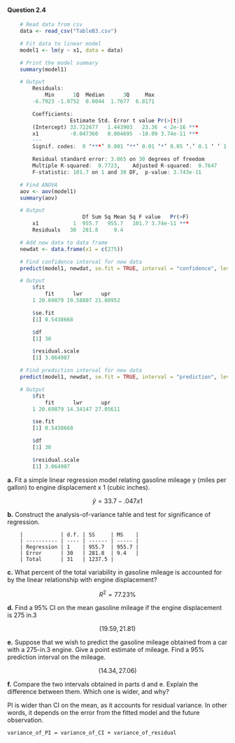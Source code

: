 #### Question 2.4

```R
    # Read data from csv
    data <- read_csv("TableB3.csv")

    # Fit data to linear model
    model1 <- lm(y ~ x1, data = data)
```

```R
    # Print the model summary
    summary(model1)

    # Output
        Residuals:
            Min      1Q  Median      3Q     Max 
        -6.7923 -1.9752  0.0044  1.7677  6.8171 

        Coefficients:
                    Estimate Std. Error t value Pr(>|t|)    
        (Intercept) 33.722677   1.443903   23.36  < 2e-16 ***
        x1          -0.047360   0.004695  -10.09 3.74e-11 ***
        ---
        Signif. codes:  0 ‘***’ 0.001 ‘**’ 0.01 ‘*’ 0.05 ‘.’ 0.1 ‘ ’ 1

        Residual standard error: 3.065 on 30 degrees of freedom
        Multiple R-squared:  0.7723,    Adjusted R-squared:  0.7647 
        F-statistic: 101.7 on 1 and 30 DF,  p-value: 3.743e-11
```

```R
    # Find ANOVA
    aov <- aov(model1)
    summary(aov)

    # Output
                        Df Sum Sq Mean Sq F value   Pr(>F)    
        x1           1  955.7   955.7   101.7 3.74e-11 ***
        Residuals   30  281.8     9.4   
```

```R
    # Add new data to data frame
    newdat <- data.frame(x1 = c(275))

    # Find confidence interval for new data
    predict(model1, newdat, se.fit = TRUE, interval = "confidence", level = 0.95)

    # Output
        $fit
            fit      lwr      upr
        1 20.69879 19.58807 21.80952

        $se.fit
        [1] 0.5438668

        $df
        [1] 30

        $residual.scale
        [1] 3.064987
```

```R
    # Find prediction interval for new data
    predict(model1, newdat, se.fit = TRUE, interval = "prediction", level = 0.95)

    # Output
        $fit
            fit      lwr      upr
        1 20.69879 14.34147 27.05611

        $se.fit
        [1] 0.5438668

        $df
        [1] 30

        $residual.scale
        [1] 3.064987
```

**a.**  Fit a simple linear regression model relating gasoline mileage y (miles per
gallon) to engine displacement x 1 (cubic inches). 

$$
    \hat y = 33.7 − .047x1
$$
  
**b.**  Construct the analysis-of-variance tahle and test for significance of regression.

        |            | d.f. | SS     | MS    |
        | ---------- | ---- | ------ | ----- |
        | Regression | 1    | 955.7  | 955.7 |
        | Error      | 30   | 281.8  | 9.4   |
        | Total      | 31   | 1237.5 |


**c.**  What percent of the total variability in gasoline mileage is accounted for by the linear relationship with engine displacement?

$$
    R^2 = 77.23\%
$$

**d.**  Find a 95% CI on the mean gasoline mileage if the engine displacement is 275 in.3

$$
    (19.59, 21.81)
$$

**e.**  Suppose that we wish to predict the gasoline mileage obtained from a car with a 275-in.3 engine. Give a point estimate of mileage. Find a 95% prediction interval on the mileage.

$$
    (14.34, 27.06)
$$

**f.**  Compare the two intervals obtained in parts d and e. Explain the difference between them. Which one is wider, and why?   

PI is wider than CI on the mean, as it accounts for residual variance. In other words, it depends on the error from the fitted model and the future observation.

```
variance_of_PI = variance_of_CI + variance_of_residual
```